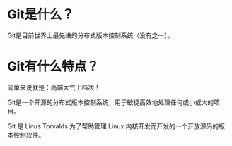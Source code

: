 # Git是什么？

Git是目前世界上最先进的分布式版本控制系统（没有之一）。

# Git有什么特点？

简单来说就是：高端大气上档次！

Git是一个开源的分布式版本控制系统，用于敏捷高效地处理任何或小或大的项目。

Git 是 Linus Torvalds 为了帮助管理 Linux 内核开发而开发的一个开放源码的版本控制软件。
